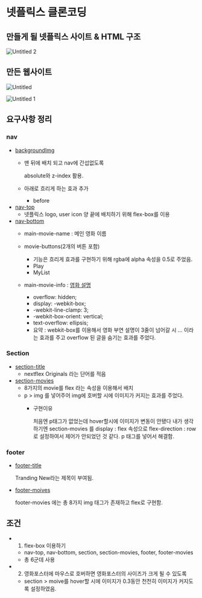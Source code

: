 # 넷플릭스 클론코딩

## 만들게 될 넷플릭스 사이트 & HTML 구조

![Untitled 2](https://github.com/leebongseung/goormtoon-html-css-netflex-croncoding/assets/101985441/29809bd5-9400-446a-a3e2-6ab123442646)

## 만든 웹사이트

![Untitled](https://github.com/leebongseung/goormtoon-html-css-netflex-croncoding/assets/101985441/914e885a-15fe-4a52-8dfb-d5d344c0e67e)

![Untitled 1](https://github.com/leebongseung/goormtoon-html-css-netflex-croncoding/assets/101985441/c653b62e-6a97-4d4f-9472-7a65c5322001)

## 요구사항 정리

### nav

- [backgroundImg](https://github.com/leebongseung/goormtoon-html-css-netflex-croncoding/blob/3278befa038f1c7f6b7353db8a808967eb5d146a/styles/nav.css#L19)
    - 맨 뒤에 배치 되고 nav에 간섭없도록
        
        absolute와 z-index 활용.
        
    - 아래로 흐리게 하는 효과 추가
        - before
- [nav-top](https://github.com/leebongseung/goormtoon-html-css-netflex-croncoding/blob/3278befa038f1c7f6b7353db8a808967eb5d146a/styles/nav.css#L40)
    - 넷플릭스 logo, user icon 양 끝에 배치하기 위해 flex-box를 이용
- [nav-bottom](https://github.com/leebongseung/goormtoon-html-css-netflex-croncoding/blob/3278befa038f1c7f6b7353db8a808967eb5d146a/styles/nav.css#L51)
    - main-movie-name : 메인 영화 이름
    
    - movie-buttons(2개의 버튼 포함)
        - 기능은 흐리게 효과를 구현하기 위해 rgba에 alpha 속성을 0.5로 주었음.
        - Play
        - MyList
    - main-movie-info : [영화 설명](https://github.com/leebongseung/goormtoon-html-css-netflex-croncoding/blob/3278befa038f1c7f6b7353db8a808967eb5d146a/styles/nav.css#L87C12-L87C12)
        - overflow: hidden;
        - display: -webkit-box;
        - -webkit-line-clamp: 3;
        - -webkit-box-orient: vertical;
        - text-overflow: ellipsis;
        - 요약 : webkit-box를 이용해서 영화 부연 설명이 3줄이 넘어갈 시 … 이라는 효과를 주고 overflow 된 글을 숨기는 효과를 주었다.

### Section

- [section-title](https://github.com/leebongseung/goormtoon-html-css-netflex-croncoding/blob/577f44ed6a2b47a47271eefcbc9fa79c00bffbff/styles/section.css#L8)
    - nextflex Originals 라는 단어를 적음
- [section-movies](https://github.com/leebongseung/goormtoon-html-css-netflex-croncoding/blob/577f44ed6a2b47a47271eefcbc9fa79c00bffbff/styles/section.css#L14)
    - 8가지의 movie를 flex 라는 속성을 이용해서 배치
    - p > img 를 넣어주어 img에 호버할 시에 이미지가 커지는 효과를 주었다.
        - 구현이유
            
             처음엔 p태그가 없었는데 hover할시에 이미지가 변동이 안됐다 내가 생각하기엔 section-movies 를 display : flex 속성으로 flex-direction : row 로 설정하여서 제어가 안되었던 것 같다. p 태그를 넣어서 해결함.
            

### footer

- [footer-title](https://github.com/leebongseung/goormtoon-html-css-netflex-croncoding/blob/577f44ed6a2b47a47271eefcbc9fa79c00bffbff/styles/footer.css#L8)
    
    Tranding New라는 제목이 부여됨.
    
- [footer-moives](https://github.com/leebongseung/goormtoon-html-css-netflex-croncoding/blob/577f44ed6a2b47a47271eefcbc9fa79c00bffbff/styles/footer.css#L15)
    
    footer-movies 에는 총 8가지 img 태그가 존재하고 flex로 구현함.
    

## 조건

- 1. flex-box 이용하기
    - nav-top, nav-bottom, section, section-movies, footer, footer-movies
    - 총 6군데 사용

- 2. 영화포스터에 마우스로 호버하면 영화포스터의 사이즈가 크게 될 수 있도록
    - section > moive를 hover할 시에 이미지가 0.3동안 천천히 이미지가 커지도록 설정하였음.
